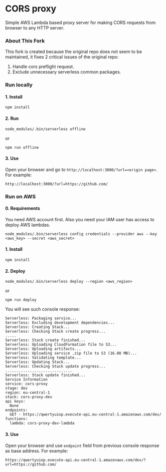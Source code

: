 # CORS proxy

Simple AWS Lambda based proxy server for making CORS requests from browser to any HTTP server.

### About This Fork
This fork is created because the original repo does not seem to be maintained, it fixes 2 critical issues of the original repo:
1. Handle cors preflight request.
2. Exclude unnecessary serverless common packages.


### Run locally

#### 1. Install
```
npm install
```
#### 2. Run
```
node_modules/.bin/serverless offline
```
or
```
npm run offline
```
#### 3. Use
Open your browser and go to `http://localhost:3000/?url=<origin page>`. For example:
```
http://localhost:3000/?url=https://github.com/
```

### Run on AWS

#### 0. Requirements
You need AWS account first.
Also you need your IAM user has access to deploy AWS lambdas.
```
node_modules/.bin/serverless config credentials --provider aws --key <aws_key> --secret <aws_secret>
```

#### 1. Install
```
npm install
```
#### 2. Deploy
```
node_modules/.bin/serverless deploy --region <aws_region>
```
or 
```
npm run deploy
```
You will see such console response:
```
Serverless: Packaging service...
Serverless: Excluding development dependencies...
Serverless: Creating Stack...
Serverless: Checking Stack create progress...
.....
Serverless: Stack create finished...
Serverless: Uploading CloudFormation file to S3...
Serverless: Uploading artifacts...
Serverless: Uploading service .zip file to S3 (16.08 MB)...
Serverless: Validating template...
Serverless: Updating Stack...
Serverless: Checking Stack update progress...
..............................
Serverless: Stack update finished...
Service Information
service: cors-proxy
stage: dev
region: eu-central-1
stack: cors-proxy-dev
api keys:
  None
endpoints:
  GET - https://qwertyuiop.execute-api.eu-central-1.amazonaws.com/dev/
functions:
  lambda: cors-proxy-dev-lambda
```
#### 3. Use
Open your browser and use `endpoint` field from previous console response as base address. For example:
```
https://qwertyuiop.execute-api.eu-central-1.amazonaws.com/dev/?url=https://github.com/
```
